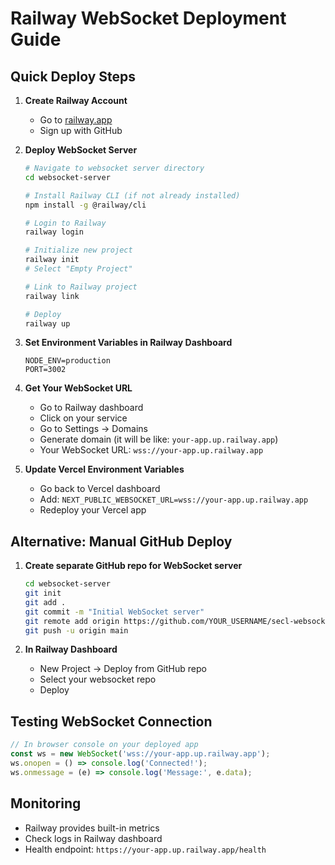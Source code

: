 # Railway WebSocket Deployment Guide

## Quick Deploy Steps

1. **Create Railway Account**
   - Go to [railway.app](https://railway.app)
   - Sign up with GitHub

2. **Deploy WebSocket Server**

   ```bash
   # Navigate to websocket server directory
   cd websocket-server
   
   # Install Railway CLI (if not already installed)
   npm install -g @railway/cli
   
   # Login to Railway
   railway login
   
   # Initialize new project
   railway init
   # Select "Empty Project"
   
   # Link to Railway project
   railway link
   
   # Deploy
   railway up
   ```

3. **Set Environment Variables in Railway Dashboard**
   ```
   NODE_ENV=production
   PORT=3002
   ```

4. **Get Your WebSocket URL**
   - Go to Railway dashboard
   - Click on your service
   - Go to Settings → Domains
   - Generate domain (it will be like: `your-app.up.railway.app`)
   - Your WebSocket URL: `wss://your-app.up.railway.app`

5. **Update Vercel Environment Variables**
   - Go back to Vercel dashboard
   - Add: `NEXT_PUBLIC_WEBSOCKET_URL=wss://your-app.up.railway.app`
   - Redeploy your Vercel app

## Alternative: Manual GitHub Deploy

1. **Create separate GitHub repo for WebSocket server**
   ```bash
   cd websocket-server
   git init
   git add .
   git commit -m "Initial WebSocket server"
   git remote add origin https://github.com/YOUR_USERNAME/secl-websocket.git
   git push -u origin main
   ```

2. **In Railway Dashboard**
   - New Project → Deploy from GitHub repo
   - Select your websocket repo
   - Deploy

## Testing WebSocket Connection

```javascript
// In browser console on your deployed app
const ws = new WebSocket('wss://your-app.up.railway.app');
ws.onopen = () => console.log('Connected!');
ws.onmessage = (e) => console.log('Message:', e.data);
```

## Monitoring

- Railway provides built-in metrics
- Check logs in Railway dashboard
- Health endpoint: `https://your-app.up.railway.app/health`